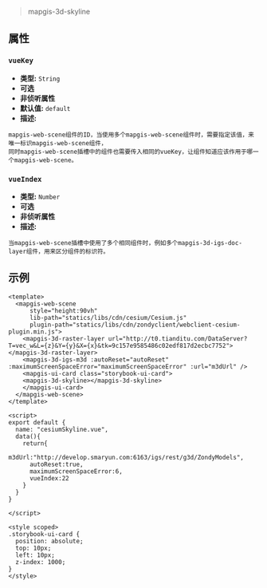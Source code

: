 > mapgis-3d-skyline

## 属性
### `vueKey`

- **类型:** `String`
- **可选**
- **非侦听属性**
- **默认值:** `default`
- **描述:**

```
mapgis-web-scene组件的ID，当使用多个mapgis-web-scene组件时，需要指定该值，来唯一标识mapgis-web-scene组件，
同时mapgis-web-scene插槽中的组件也需要传入相同的vueKey，让组件知道应该作用于哪一个mapgis-web-scene。
```

### `vueIndex`

- **类型:** `Number`
- **可选**
- **非侦听属性**
- **描述:**

```
当mapgis-web-scene插槽中使用了多个相同组件时，例如多个mapgis-3d-igs-doc-layer组件，用来区分组件的标识符。
```
## 示例

```vue
<template>
  <mapgis-web-scene
      style="height:90vh"
      lib-path="statics/libs/cdn/cesium/Cesium.js"
      plugin-path="statics/libs/cdn/zondyclient/webclient-cesium-plugin.min.js">
    <mapgis-3d-raster-layer url="http://t0.tianditu.com/DataServer?T=vec_w&L={z}&Y={y}&X={x}&tk=9c157e9585486c02edf817d2ecbc7752"></mapgis-3d-raster-layer>
    <mapgis-3d-igs-m3d :autoReset="autoReset" :maximumScreenSpaceError="maximumScreenSpaceError" :url="m3dUrl" />
    <mapgis-ui-card class="storybook-ui-card">
    <mapgis-3d-skyline></mapgis-3d-skyline>
    </mapgis-ui-card>
  </mapgis-web-scene>
</template>

<script>
export default {
  name: "cesiumSkyline.vue",
  data(){
    return{
      m3dUrl:"http://develop.smaryun.com:6163/igs/rest/g3d/ZondyModels",
      autoReset:true,
      maximumScreenSpaceError:6,
      vueIndex:22
    }
  }
}

</script>

<style scoped>
.storybook-ui-card {
  position: absolute;
  top: 10px;
  left: 10px;
  z-index: 1000;
}
</style>
```